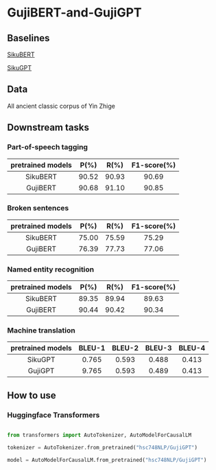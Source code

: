 # GujiBERT-and-GujiGPT

## Baselines
[SikuBERT](https://github.com/hsc748NLP/SikuBERT-for-digital-humanities-and-classical-Chinese-information-processing)

[SikuGPT](https://github.com/hsc748NLP/SikuGPT)

## Data
All ancient classic corpus of Yin Zhige

## Downstream tasks
### Part-of-speech tagging
|  pretrained models  | P(%) | R(%) | F1-score(%) |
| :----------------: | :----------: | :---------: | :---------: |
| SikuBERT | 90.52 | 90.93 | 90.69 |
| GujiBERT | 90.68 | 91.10 | 90.85 |

### Broken sentences
|  pretrained models  | P(%) | R(%) | F1-score(%) |
| :----------------: | :----------: | :---------: | :---------: |
| SikuBERT | 75.00 | 75.59 | 75.29 |
| GujiBERT | 76.39 | 77.73 | 77.06 |

### Named entity recognition
|  pretrained models  | P(%) | R(%) | F1-score(%) |
| :----------------: | :----------: | :---------: | :---------: |
| SikuBERT | 89.35 | 89.94 | 89.63 |
| GujiBERT | 90.44 | 90.42 | 90.34 |

### Machine translation
|  pretrained models  | BLEU-1 | BLEU-2 | BLEU-3 | BLEU-4 |
| :----------------: | :----------: | :---------: | :---------: | :---------: |
| SikuGPT | 0.765 | 0.593 | 0.488 | 0.413 |
| GujiGPT | 9.765 | 0.593 | 0.489 | 0.413 |

## How to use

### Huggingface Transformers

```python

from transformers import AutoTokenizer, AutoModelForCausalLM

tokenizer = AutoTokenizer.from_pretrained("hsc748NLP/GujiGPT")

model = AutoModelForCausalLM.from_pretrained("hsc748NLP/GujiGPT")

```
